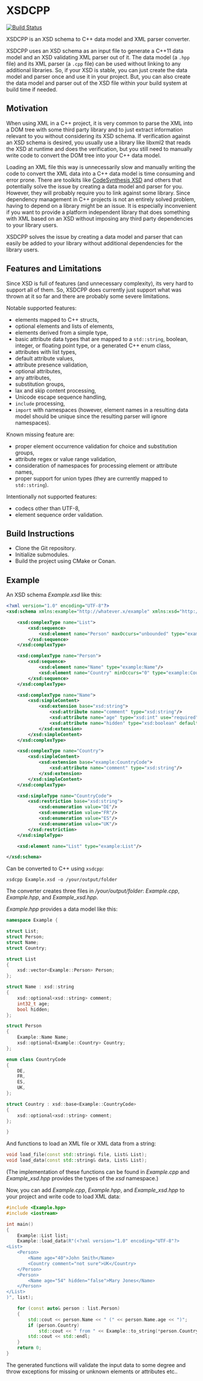 
# XSDCPP

[![Build Status](http://xaws6t1emwa2m5pr.myfritz.net:8080/buildStatus/icon?job=craflin%2Fxsdcpp%2Fmaster)](http://xaws6t1emwa2m5pr.myfritz.net:8080/job/craflin/job/xsdcpp/job/master/)

XSDCPP is an XSD schema to C++ data model and XML parser converter.

XSDCPP uses an XSD schema as an input file to generate a C++11 data model and an XSD validating XML parser out of it.
The data model (a `.hpp` file) and its XML parser (a `.cpp` file) can be used without linking to any additional libraries.
So, if your XSD is stable, you can just create the data model and parser once and use it in your project.
But, you can also create the data model and parser out of the XSD file within your build system at build time if needed.

## Motivation

When using XML in a C++ project, it is very common to parse the XML into a DOM tree with some third party library and to just extract information relevant to you without considering its XSD schema.
If verification against an XSD schema is desired, you usually use a library like libxml2 that reads the XSD at runtime and does the verification, but you still need to manually write code to convert the DOM tree into your C++ data model.

Loading an XML file this way is unnecessarily slow and manually writing the code to convert the XML data into a C++ data model is time consuming and error prone.
There are toolkits like [CodeSynthesis XSD](https://www.codesynthesis.com/products/xsd/) and others that potentially solve the issue by creating a data model and parser for you.
However, they will probably require you to link against some library.
Since dependency management in C++ projects is not an entirely solved problem, having to depend on a library might be an issue.
It is especially inconvenient if you want to provide a platform independent library that does something with XML based on an XSD without imposing any third party dependencies to your library users.

XSDCPP solves the issue by creating a data model and parser that can easily be added to your library without additional dependencies for the library users.

## Features and Limitations

Since XSD is full of features (and unnecessary complexity), its very hard to support all of them. 
So, XSDCPP does currently just support what was thrown at it so far and there are probably some severe limitations.

Notable supported features:
* elements mapped to C++ structs,
* optional elements and lists of elements,
* elements derived from a simple type,
* basic attribute data types that are mapped to a `std::string`, boolean, integer, or floating point type, or a generated C++ enum class,
* attributes with list types,
* default attribute values,
* attribute presence validation,
* optional attributes,
* any attributes,
* substitution groups,
* lax and skip content processing,
* Unicode escape sequence handling,
* `include` processing,
* `import` with namespaces (however, element names in a resulting data model should be unique since the resulting parser will ignore namespaces).

Known missing feature are:
* proper element occurrence validation for choice and substitution groups,
* attribute regex or value range validation,
* consideration of namespaces for processing element or attribute names,
* proper support for union types (they are currently mapped to `std::string`).

Intentionally not supported features:
* codecs other than UTF-8,
* element sequence order validation.

## Build Instructions

* Clone the Git repository.
* Initialize submodules.
* Build the project using CMake or Conan.

## Example

An XSD schema *Example.xsd* like this:
```xml
<?xml version="1.0" encoding="UTF-8"?>
<xsd:schema xmlns:example="http://whatever.x/example" xmlns:xsd="http://www.w3.org/2001/XMLSchema" targetNamespace="http://whatever.x/example">

    <xsd:complexType name="List">
        <xsd:sequence>
            <xsd:element name="Person" maxOccurs="unbounded" type="example:Person"/>
        </xsd:sequence>
    </xsd:complexType>

    <xsd:complexType name="Person">
        <xsd:sequence>
            <xsd:element name="Name" type="example:Name"/>
            <xsd:element name="Country" minOccurs="0" type="example:Country"/>
        </xsd:sequence>
    </xsd:complexType>

    <xsd:complexType name="Name">
        <xsd:simpleContent>
            <xsd:extension base="xsd:string">
                <xsd:attribute name="comment" type="xsd:string"/>
                <xsd:attribute name="age" type="xsd:int" use="required"/>
                <xsd:attribute name="hidden" type="xsd:boolean" default="true"/>
            </xsd:extension>
        </xsd:simpleContent>
    </xsd:complexType>

    <xsd:complexType name="Country">
        <xsd:simpleContent>
            <xsd:extension base="example:CountryCode">
                <xsd:attribute name="comment" type="xsd:string"/>
            </xsd:extension>
        </xsd:simpleContent>
    </xsd:complexType>

    <xsd:simpleType name="CountryCode">
        <xsd:restriction base="xsd:string">
            <xsd:enumeration value="DE"/>
            <xsd:enumeration value="FR"/>
            <xsd:enumeration value="ES"/>
            <xsd:enumeration value="UK"/>
        </xsd:restriction>
    </xsd:simpleType>

    <xsd:element name="List" type="example:List"/>

</xsd:schema>
```
Can be converted to C++ using `xsdcpp`:
```
xsdcpp Example.xsd -o /your/output/folder
```
The converter creates three files in */your/output/folder*: *Example.cpp*, *Example.hpp*, and *Example_xsd.hpp*.

*Example.hpp* provides a data model like this:
```cpp
namespace Example {

struct List;
struct Person;
struct Name;
struct Country;

struct List
{
    xsd::vector<Example::Person> Person;
};

struct Name : xsd::string
{
    xsd::optional<xsd::string> comment;
    int32_t age;
    bool hidden;
};

struct Person
{
    Example::Name Name;
    xsd::optional<Example::Country> Country;
};

enum class CountryCode
{
    DE,
    FR,
    ES,
    UK,
};

struct Country : xsd::base<Example::CountryCode>
{
    xsd::optional<xsd::string> comment;
};

}
```
And functions to load an XML file or XML data from a string:
```cpp
void load_file(const std::string& file, List& List);
void load_data(const std::string& data, List& List);
```
(The implementation of these functions can be found in *Example.cpp* and *Example_xsd.hpp* provides the types of the *xsd* namespace.)

Now, you can add *Example.cpp*, *Example.hpp*, and *Example_xsd.hpp* to your project and write code to load XML data:
```cpp
#include <Example.hpp>
#include <iostream>

int main()
{
    Example::List list;
    Example::load_data(R"(<?xml version="1.0" encoding="UTF-8"?>
<List>
    <Person>
        <Name age="40">John Smith</Name>
        <Country comment="not sure">UK</Country>
    </Person>
    <Person>
        <Name age="54" hidden="false">Mary Jones</Name>
    </Person>
</List>
)", list);

    for (const auto& person : list.Person)
    {
        std::cout << person.Name << " (" << person.Name.age << ")";
        if (person.Country)
            std::cout << " from " << Example::to_string(*person.Country);
        std::cout << std::endl;
    }
    return 0;
}
```
The generated functions will validate the input data to some degree and throw exceptions for missing or unknown elements or attributes etc..
